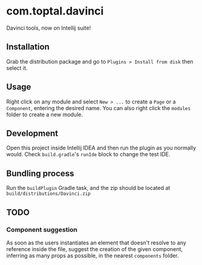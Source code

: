 # com.toptal.davinci

Davinci tools, now on Intellij suite!

## Installation

Grab the distribution package and go to `Plugins > Install from disk` then select it.

## Usage

Right click on any module and select `New > ...` to create a `Page` or a `Component`, entering the desired name.
You can also right click the `modules` folder to create a new module.

## Development

Open this project inside Intellij IDEA and then run the plugin as you normally would.
Check `build.gradle`'s `runIde` block to change the test IDE.

## Bundling process

Run the `buildPlugin` Gradle task, and the zip should be located at `build/distributions/Davinci.zip`

## TODO

### Component suggestion

As soon as the users instantiates an element that doesn't resolve to any reference inside the file, suggest the creation of the given component, inferring as many props as possible, in the nearest `components` folder. 